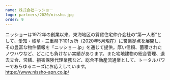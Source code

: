 ```yaml
---
name: 株式会社ニッショー
logo: partners/2020/nissho.jpg
order: 9
---
```

ニッショーは1972年の創業以来、東海地区の賃貸住宅仲介会社の“第一人者”として、愛知・岐阜・三重県下101ヵ所（2020年5月現在）に営業拠点を展開し、その豊富な物件情報を「ニッショー.jp」を通じて提供。厚い信頼、蓄積されたノウハウなど、どこにも負けない実績があります。また宅地建物の総合管理、退去立合、営繕、損害保険代理業務など、総合不動産流通業として、トータルパワーであらゆるニーズにお応えしています。  
https://www.nissho-apn.co.jp/
